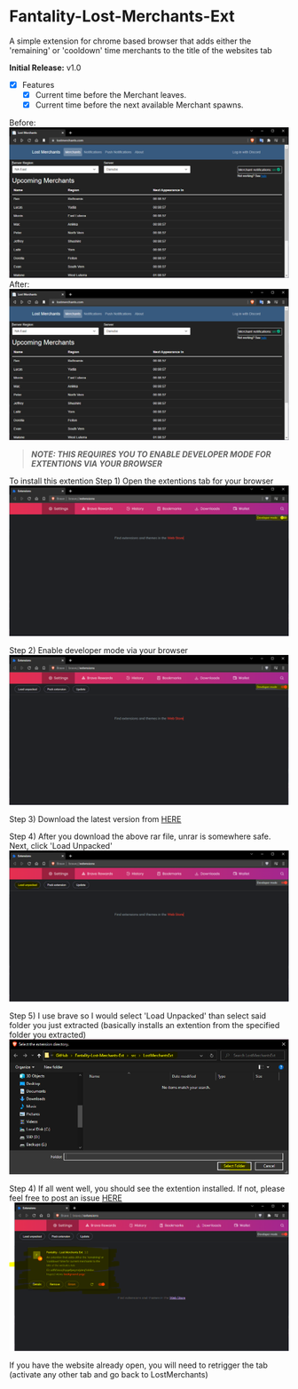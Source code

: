 # Fantality-Lost-Merchants-Ext
A simple extension for chrome based browser that adds either the 'remaining' or 'cooldown' time merchants to the title of the websites tab

**Initial Release:** v1.0
- [x] Features
	- [x] Current time before the Merchant leaves.
	- [x] Current time before the next available Merchant spawns.

Before:
![](https://github.com/Twigzie/Fantality-Lost-Merchants-Ext/blob/main/images/example_1.PNG)
After:
![](https://github.com/Twigzie/Fantality-Lost-Merchants-Ext/blob/main/images/example_1.PNG)

>***NOTE: THIS REQUIRES YOU TO ENABLE DEVELOPER MODE FOR EXTENTIONS VIA YOUR BROWSER***

To install this extention
Step 1) Open the extentions tab for your browser
![](https://github.com/Twigzie/Fantality-Lost-Merchants-Ext/blob/main/images/step_1.PNG)

Step 2) Enable developer mode via your browser
![](https://github.com/Twigzie/Fantality-Lost-Merchants-Ext/blob/main/images/step_2.PNG)

Step 3) Download the latest version from [HERE](https://github.com/Twigzie/Fantality-Lost-Merchants-Ext/releases)

Step 4) After you download the above rar file, unrar is somewhere safe. Next, click 'Load Unpacked'
![](https://github.com/Twigzie/Fantality-Lost-Merchants-Ext/blob/main/images/step_3.PNG)

Step 5) I use brave so I would select 'Load Unpacked' than select said folder you just extracted (basically installs an extention from the specified folder you extracted)
![](https://github.com/Twigzie/Fantality-Lost-Merchants-Ext/blob/main/images/step_4.PNG)

Step 4) If all went well, you should see the extention installed. If not, please feel free to post an issue [HERE](https://github.com/Twigzie/Fantality-Infinite-Kiwi/issues)
![](https://github.com/Twigzie/Fantality-Lost-Merchants-Ext/blob/main/images/step_5.PNG)

If you have the website already open, you will need to retrigger the tab (activate any other tab and go back to LostMerchants)
